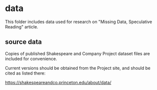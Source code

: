 # data

This folder includes data used for research on "Missing Data, Speculative Reading" article.

## source data

Copies of published Shakespeare and Company Project dataset files are included for convenience.

Current versions should be obtained from the Project site, and should be cited as listed there:

https://shakespeareandco.princeton.edu/about/data/
